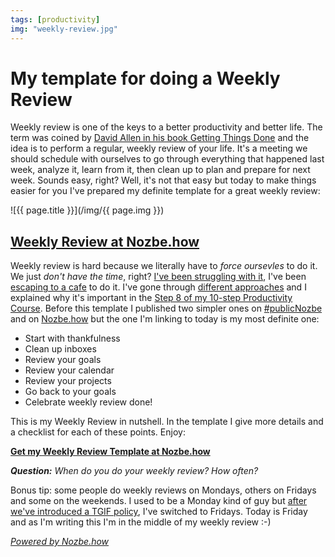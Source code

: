 ```yaml
---
tags: [productivity]
img: "weekly-review.jpg"
---
```


# My template for doing a Weekly Review

Weekly review is one of the keys to a better productivity and better life. The term was coined by [David Allen in his book Getting Things Done][da] and the idea is to perform a regular, weekly review of your life. It's a meeting we should schedule with ourselves to go through everything that happened last week, analyze it, learn from it, then clean up to plan and prepare for next week. Sounds easy, right? Well, it's not that easy but today to make things easier for you I've prepared my definite template for a great weekly review:

<!--More-->

![{{ page.title }}](/img/{{ page.img }})

## [Weekly Review at Nozbe.how][h]

Weekly review is hard because we literally have to *force oursevles* to do it. We just *don't have the time*, right? [I've been struggling with it][wr], I've been [escaping to a cafe][wrs] to do it. I've gone through [different approaches][wra] and I explained why it's important in the [Step 8 of my 10-step Productivity Course][wrp]. Before this template I published two simpler ones on [#publicNozbe][wr1] and on [Nozbe.how][wr2] but the one I'm linking to today is my most definite one:

* Start with thankfulness
* Clean up inboxes
* Review your goals
* Review your calendar
* Review your projects
* Go back to your goals
* Celebrate weekly review done!

This is my Weekly Review in nutshell. In the template I give more details and a checklist for each of these points. Enjoy:

**[Get my Weekly Review Template at Nozbe.how][h]**

***Question:*** *When do you do your weekly review? How often?*

Bonus tip: some people do weekly reviews on Mondays, others on Fridays and some on the weekends. I used to be a Monday kind of guy but [after we've introduced a TGIF policy](/tgif), I've switched to Fridays. Today is Friday and as I'm writing this I'm in the middle of my weekly review :-)

*[Powered by Nozbe.how][how]*

[da]: /david-allen-on-getting-things-done-in-2011-in/
[wr]: /getting-weekly-review-done-after-2-months
[wrs]: /show-starbucks/
[wra]: /ama-weekly-review
[wrap]: /prodchat-weekly-review
[wrm]: /mindmapping-for-weekly-review-and-brainstormi/
[wrp]: https://help.nozbe.com/bonus/lesson-8/
[wr1]: http://nozbe.com/p/1g19
[wr2]: https://nozbe.how/aak4E

[h]: https://nozbe.how/vynaO
[how]: https://how.nozbe.com/
[n]: https://michael.gratis/nozbe
[pm]: http://productivemag.com/
[s]: /show
[t]: http://twitter.com/MSliwinski